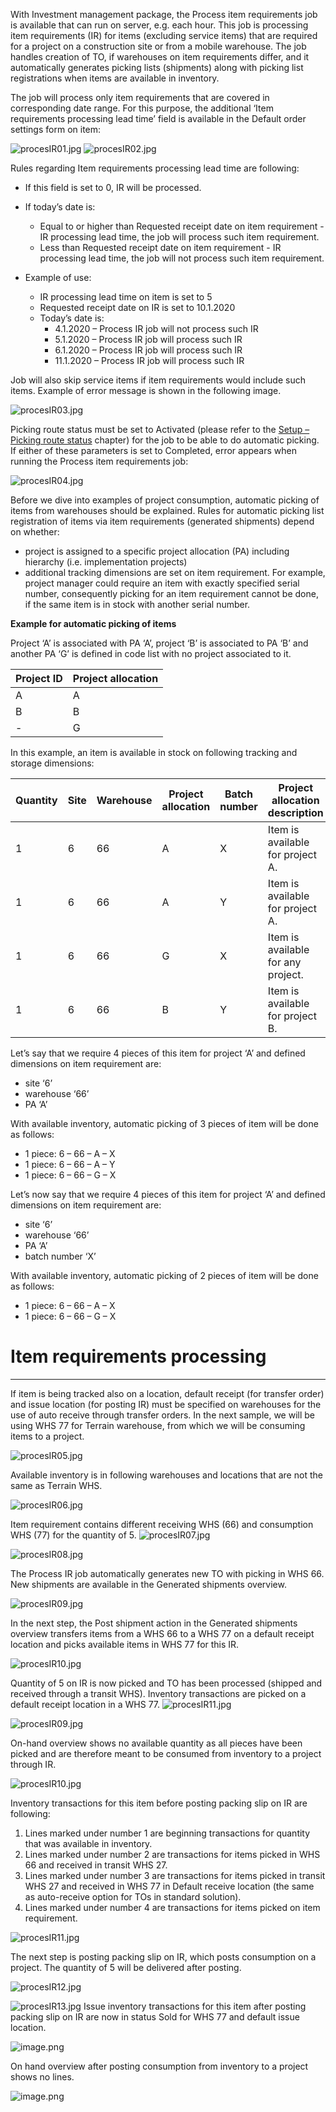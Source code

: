 With Investment management package, the Process item requirements job is available that can run on server, e.g. each hour. This job is processing item requirements (IR) for items (excluding service items) that are required for a project on a construction site or from a mobile warehouse. The job handles creation of TO, if warehouses on item requirements differ, and it automatically generates picking lists (shipments) along with picking list registrations when items are available in inventory.

The job will process only item requirements that are covered in corresponding date range. For this purpose, the additional ‘Item requirements processing lead time’ field is available in the Default order settings form on item:

![procesIR01.jpg](/.attachments/procesIR01-3d8ab8ba-03ab-4b01-b2d3-b5f76cef53fe.jpg) ![procesIR02.jpg](/.attachments/procesIR02-11d53f1a-cb0b-4495-83e8-1e109191f806.jpg)
 
Rules regarding Item requirements processing lead time are following:
- If this field is set to 0, IR will be processed. 

- If today’s date is:
   - Equal to or higher than Requested receipt date on item requirement - IR processing lead time, the job will process such item requirement. 
   - Less than Requested receipt date on item requirement - IR processing lead time, the job will not process such item requirement.
- Example of use:
   - IR processing lead time on item is set to 5
   - Requested receipt date on IR is set to 10.1.2020
   - Today’s date is:
      - 4.1.2020 – Process IR job will not process such IR
      - 5.1.2020 – Process IR job will process such IR
      - 6.1.2020 – Process IR job will process such IR
      - 11.1.2020 – Process IR job will process such IR

Job will also skip service items if item requirements would include such items. Example of error message is shown in the following image.

![procesIR03.jpg](/.attachments/procesIR03-8f379f35-9dec-4f1f-a2d8-bcd22379ac6f.jpg)

Picking route status must be set to Activated (please refer to the [Setup – Picking route status](https://dev.azure.com/DynamicsUIM/D365UIM/_wiki/wikis/D365UIM.wiki/90/Setup?anchor=picking-route-status) chapter) for the job to be able to do automatic picking. If either of these parameters is set to Completed, error appears when running the Process item requirements job:

![procesIR04.jpg](/.attachments/procesIR04-8b7e2b82-a7cf-49e5-9df6-ba9ffcf30cc8.jpg)

Before we dive into examples of project consumption, automatic picking of items from warehouses should be explained. Rules for automatic picking list registration of items via item requirements (generated shipments) depend on whether: 
- project is assigned to a specific project allocation (PA) including hierarchy (i.e. implementation projects) 
- additional tracking dimensions are set on item requirement. For example, project manager could require an item with exactly specified serial number, consequently picking for an item requirement cannot be done, if the same item is in stock with another serial number.

**Example for automatic picking of items**

Project ‘A’ is associated with PA ‘A’, project ‘B’ is associated to PA ‘B’ and another PA ‘G’ is defined in code list with no project associated to it. 

| Project ID | Project allocation |
|--|--|
| A | A |
| B| B |
| - | G |

In this example, an item is available in stock on following tracking and storage dimensions:

| Quantity | Site | Warehouse | Project allocation | Batch number |Project allocation description|
|--|--|--|--|--|--|
|1 |6  |66  |A  |X  | Item is available for project A. |
|1 |6  |66  | A | Y |  Item is available for project A.|
|1 |6  |66  |  G|  X| Item is available for any project. |
|1 |6  | 66 |  B|  Y| Item is available for project B. |

Let’s say that we require 4 pieces of this item for project ‘A’ and defined dimensions on item requirement are: 
- site ‘6’
- warehouse ‘66’
- PA ‘A’

With available inventory, automatic picking of 3 pieces of item will be done as follows:
-	1 piece: 6 – 66 – A – X
-	1 piece: 6 – 66 – A – Y
-	1 piece: 6 – 66 – G – X

Let’s now say that we require 4 pieces of this item for project ‘A’ and defined dimensions on item requirement are: 
-	site ‘6’
-	warehouse ‘66’
-	PA ‘A’
-	batch number ‘X’

With available inventory, automatic picking of 2 pieces of item will be done as follows:
-	1 piece: 6 – 66 – A – X
-	1 piece: 6 – 66 – G – X

# Item requirements processing
---
If item is being tracked also on a location, default receipt (for transfer order) and issue location (for posting IR) must be specified on warehouses for the use of auto receive through transfer orders. In the next sample, we will be using WHS 77 for Terrain warehouse, from which we will be consuming items to a project.

![procesIR05.jpg](/.attachments/procesIR05-612123d7-028e-4fe6-a4fc-f078f2fae60d.jpg)

Available inventory is in following warehouses and locations that are not the same as Terrain WHS.

![procesIR06.jpg](/.attachments/procesIR06-15be6fe1-aa7a-4c6b-a287-169d8f6afebe.jpg)

Item requirement contains different receiving WHS (66) and consumption WHS (77) for the quantity of 5.
![procesIR07.jpg](/.attachments/procesIR07-976a1c2e-79d2-4745-9de5-7bb394646ce3.jpg)

![procesIR08.jpg](/.attachments/procesIR08-9e42f9c4-ad70-45a6-bc21-e2e358f04e52.jpg)

The Process IR job automatically generates new TO with picking in WHS 66. New shipments are available in the Generated shipments overview.

![procesIR09.jpg](/.attachments/procesIR09-e6470b0d-da81-4673-b81d-39b4ef4ee701.jpg)

In the next step, the Post shipment action in the Generated shipments overview transfers items from a WHS 66 to a WHS 77 on a default receipt location and picks available items in WHS 77 for this IR.

![procesIR10.jpg](/.attachments/procesIR10-8238b491-bb93-46ff-beff-e0a02da67892.jpg)

Quantity of 5 on IR is now picked and TO has been processed (shipped and received through a transit WHS). Inventory transactions are picked on a default receipt location in a WHS 77.
![procesIR11.jpg](/.attachments/procesIR11-58d3f047-ca5f-4ff5-aa87-3b5f40ac1af3.jpg)

![procesIR09.jpg](/.attachments/procesIR09-e1ec7c9d-b022-47f7-bb51-661c47952b4d.jpg)

On-hand overview shows no available quantity as all pieces have been picked and are therefore meant to be consumed from inventory to a project through IR.

![procesIR10.jpg](/.attachments/procesIR10-14dc0f60-78df-4933-877b-e676f6c0f59a.jpg)

Inventory transactions for this item before posting packing slip on IR are following:
1.	Lines marked under number 1 are beginning transactions for quantity that was available in inventory.
2.	Lines marked under number 2 are transactions for items picked in WHS 66 and received in transit WHS 27.
3.	Lines marked under number 3 are transactions for items picked in transit WHS 27 and received in WHS 77 in Default receive location (the same as auto-receive option for TOs in standard solution).
4.	Lines marked under number 4 are transactions for items picked on item requirement.

![procesIR11.jpg](/.attachments/procesIR11-af54e9ba-f9de-4499-948c-41bea4f90743.jpg)

The next step is posting packing slip on IR, which posts consumption on a project. The quantity of 5 will be delivered after posting.

![procesIR12.jpg](/.attachments/procesIR12-3a26eb11-f6c6-456c-9531-a2cd4976fe34.jpg)

![procesIR13.jpg](/.attachments/procesIR13-67aee1bd-1d01-4505-8899-356c07ace324.jpg)
Issue inventory transactions for this item after posting packing slip on IR are now in status Sold for WHS 77 and default issue location.

![image.png](/.attachments/image-02466b6d-81e5-4c85-bd4b-0bfec664be33.png)

On hand overview after posting consumption from inventory to a project shows no lines.

![image.png](/.attachments/image-7f606eae-d19b-4d20-ad74-0a152eba944b.png)
